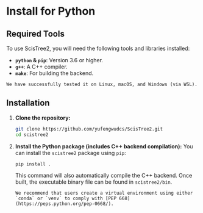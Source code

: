 # Install for Python

## Required Tools

To use ScisTree2, you will need the following tools and libraries installed:
*   **`python` & `pip`**: Version 3.6 or higher.
*   **`g++`**: A C++ compiler.
*   **`make`**: For building the backend.

```{note}
We have successfully tested it on Linux, macOS, and Windows (via WSL).
```

## Installation

1.  **Clone the repository:**
    ```bash
    git clone https://github.com/yufengwudcs/ScisTree2.git
    cd scistree2
    ```

2.  **Install the Python package (includes C++ backend compilation):**
    You can install the `scistree2` package using `pip`:
    ```bash
    pip install .
    ```
    This command will also automatically compile the C++ backend. Once built, the executable binary file can be found in `scistree2/bin`.

    ```{note}
    We recommend that users create a virtual environment using either `conda` or `venv` to comply with [PEP 668](https://peps.python.org/pep-0668/).
    ```
    <!-- Alternatively, you can use `python setup.py install`:
    ```bash
    python setup.py install
    ```
    The `setup.py` script is configured to first build the C++ executable (similar to running `make` in the `src` directory) and then include it in the Python package. -->
